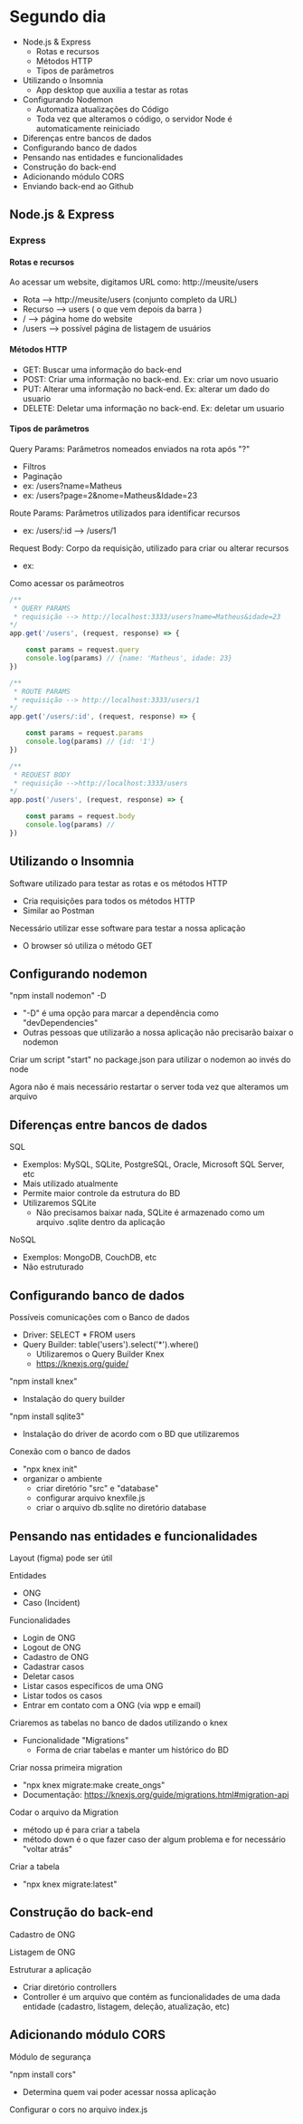 # Segundo dia

- Node.js & Express
    - Rotas e recursos
    - Métodos HTTP
    - Tipos de parâmetros
- Utilizando o Insomnia
    - App desktop que auxilia a testar as rotas
- Configurando Nodemon
    - Automatiza atualizações do Código
    - Toda vez que alteramos o código, o servidor Node é automaticamente reiniciado
- Diferenças entre bancos de dados
- Configurando banco de dados
- Pensando nas entidades e funcionalidades
- Construção do back-end
- Adicionando módulo CORS
- Enviando back-end ao Github

## Node.js & Express

### Express

#### Rotas e recursos
Ao acessar um website, digitamos URL como: http://meusite/users
- Rota --> http://meusite/users (conjunto completo da URL)
- Recurso --> users ( o que vem depois da barra ) 
- / --> página home do website
- /users --> possível página de listagem de usuários

#### Métodos HTTP

- GET: Buscar uma informação do back-end
- POST: Criar uma informação no back-end. Ex: criar um novo usuario
- PUT: Alterar uma informação no back-end. Ex: alterar um dado do usuario
- DELETE: Deletar uma informação no back-end. Ex: deletar um usuario

#### Tipos de parâmetros

Query Params: Parâmetros nomeados enviados na rota após "?"
- Filtros
- Paginação
- ex: /users?name=Matheus
- ex: /users?page=2&nome=Matheus&Idade=23
 
Route Params: Parâmetros utilizados para identificar recursos
- ex: /users/:id --> /users/1

Request Body: Corpo da requisição, utilizado para criar ou alterar recursos
- ex: 
 
Como acessar os parâmeotros

```js
/** 
 * QUERY PARAMS
 * requisição --> http://localhost:3333/users?name=Matheus&idade=23
*/
app.get('/users', (request, response) => {

    const params = request.query
    console.log(params) // {name: 'Matheus', idade: 23}
})

/**
 * ROUTE PARAMS
 * requisição --> http://localhost:3333/users/1
*/
app.get('/users/:id', (request, response) => {

    const params = request.params
    console.log(params) // {id: '1'}
})

/**
 * REQUEST BODY 
 * requisição -->http://localhost:3333/users
*/
app.post('/users', (request, response) => {

    const params = request.body
    console.log(params) // 
})
```

## Utilizando o Insomnia

Software utilizado para testar as rotas e os métodos HTTP
- Cria requisições para todos os métodos HTTP
- Similar ao Postman

Necessário utilizar esse software para testar a nossa aplicação
- O browser só utiliza o método GET

## Configurando nodemon

"npm install nodemon" -D
- "-D" é uma opção para marcar a dependência como "devDependencies"
- Outras pessoas que utilizarão a nossa aplicação não precisarão baixar o nodemon

Criar um script "start" no package.json para utilizar o nodemon ao invés do node

Agora não é mais necessário restartar o server toda vez que alteramos um arquivo

## Diferenças entre bancos de dados

SQL
- Exemplos: MySQL, SQLite, PostgreSQL, Oracle, Microsoft SQL Server, etc
- Mais utilizado atualmente
- Permite maior controle da estrutura do BD
- Utilizaremos SQLite
    - Não precisamos baixar nada, SQLite é armazenado como um arquivo .sqlite dentro da aplicação

NoSQL
- Exemplos: MongoDB, CouchDB, etc
- Não estruturado

## Configurando banco de dados

Possíveis comunicações com o Banco de dados
- Driver: SELECT * FROM users
- Query Builder: table('users').select('*').where()
    - Utilizaremos o Query Builder Knex
    - https://knexjs.org/guide/

"npm install knex"
- Instalação do query builder

"npm install sqlite3"
- Instalação do driver de acordo com o BD que utilizaremos

Conexão com o banco de dados
- "npx knex init"
- organizar o ambiente
    - criar diretório "src" e "database"
    - configurar arquivo knexfile.js
    - criar o arquivo db.sqlite no diretório database

## Pensando nas entidades e funcionalidades

Layout (figma) pode ser útil

Entidades
- ONG 
- Caso (Incident)

Funcionalidades
- Login de ONG
- Logout de ONG
- Cadastro de ONG
- Cadastrar casos
- Deletar casos
- Listar casos específicos de uma ONG
- Listar todos os casos
- Entrar em contato com a ONG (via wpp e email)

Criaremos as tabelas no banco de dados utilizando o knex
- Funcionalidade "Migrations"
    - Forma de criar tabelas e manter um histórico do BD

Criar nossa primeira migration
- "npx knex migrate:make create_ongs"
- Documentação: https://knexjs.org/guide/migrations.html#migration-api

Codar o arquivo da Migration
- método up é para criar a tabela
- método down é o que fazer caso der algum problema e for necessário "voltar atrás"

Criar a tabela
- "npx knex migrate:latest"

## Construção do back-end

Cadastro de ONG

Listagem de ONG

Estruturar a aplicação
- Criar diretório controllers
- Controller é um arquivo que contém as funcionalidades de uma dada entidade (cadastro, listagem, deleção, atualização, etc)

## Adicionando módulo CORS

Módulo de segurança

"npm install cors"
- Determina quem vai poder acessar nossa aplicação

Configurar o cors no arquivo index.js